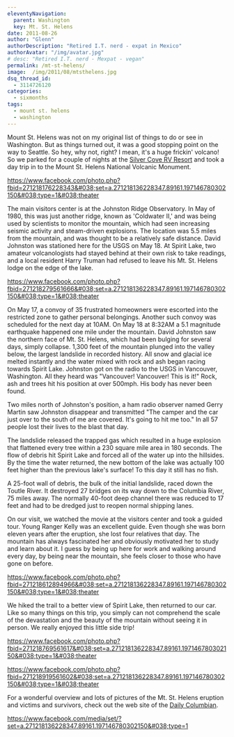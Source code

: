 ```yaml
---
eleventyNavigation:
  parent: Washington
  key: Mt. St. Helens
date: 2011-08-26
author: "Glenn"
authorDescription: "Retired I.T. nerd - expat in Mexico"
authorAvatar: "/img/avatar.jpg"
# desc: "Retired I.T. nerd - Mexpat - vegan"
permalink: /mt-st-helens/
image:  /img/2011/08/mtsthelens.jpg
dsq_thread_id:
  - 3114726120
categories:
  - sixmonths
tags:
  - mount st. helens
  - washington
---
```

Mount St. Helens was not on my original list of things to do or see in Washington. But as things turned out, it was a good stopping point on the way to Seattle. So hey, why not, right? I mean, it's a huge frickin' volcano! So we parked for a couple of nights at the <a href="https://www.silvercovervresort.com/" target="_blank">Silver Cove RV Resort</a> and took a day trip in to the Mount St. Helens National Volcanic Monument.

https://www.facebook.com/photo.php?fbid=271218176228343&#038;set=a.271218136228347.89161.197146780302150&#038;type=1&#038;theater

The main visitors center is at the Johnston Ridge Observatory. In May of 1980, this was just another ridge, known as 'Coldwater II,' and was being used by scientists to monitor the mountain, which had seen increasing seismic activity and steam-driven explosions. The location was 5.5 miles from the mountain, and was thought to be a relatively safe distance. David Johnston was stationed here for the USGS on May 18. At Spirit Lake, two amateur volcanologists had stayed behind at their own risk to take readings, and a local resident Harry Truman had refused to leave his Mt. St. Helens lodge on the edge of the lake.

https://www.facebook.com/photo.php?fbid=271218279561666&#038;set=a.271218136228347.89161.197146780302150&#038;type=1&#038;theater

On May 17, a convoy of 35 frustrated homeowners were escorted into the restricted zone to gather personal belongings. Another such convoy was scheduled for the next day at 10AM. On May 18 at 8:32AM a 5.1 magnitude earthquake happened one mile under the mountain. David Johnston saw the northern face of Mt. St. Helens, which had been bulging for several days, simply collapse. 1,300 feet of the mountain plunged into the valley below, the largest landslide in recorded history. All snow and glacial ice melted instantly and the water mixed with rock and ash began racing towards Spirit Lake. Johnston got on the radio to the USGS in Vancouver, Washington. All they heard was "Vancouver! Vancouver! This is it!" Rock, ash and trees hit his position at over 500mph. His body has never been found.

Two miles north of Johnston's position, a ham radio observer named Gerry Martin saw Johnston disappear and transmitted "The camper and the car just over to the south of me are covered. It's going to hit me too." In all 57 people lost their lives to the blast that day.

The landslide released the trapped gas which resulted in a huge explosion that flattened every tree within a 230 square mile area in 180 seconds. The flow of debris hit Spirit Lake and forced all of the water up into the hillsides. By the time the water returned, the new bottom of the lake was actually 100 feet higher than the previous lake's surface! To this day it still has no fish.

A 25-foot wall of debris, the bulk of the initial landslide, raced down the Toutle River. It destroyed 27 bridges on its way down to the Columbia River, 75 miles away. The normally 40-foot deep channel there was reduced to 17 feet and had to be dredged just to reopen normal shipping lanes.

On our visit, we watched the movie at the visitors center and took a guided tour. Young Ranger Kelly was an excellent guide. Even though she was born eleven years after the eruption, she lost four relatives that day. The mountain has always fascinated her and obviously motivated her to study and learn about it. I guess by being up here for work and walking around every day, by being near the mountain, she feels closer to those who have gone on before.

https://www.facebook.com/photo.php?fbid=271218612894966&#038;set=a.271218136228347.89161.197146780302150&#038;type=1&#038;theater

We hiked the trail to a better view of Spirit Lake, then returned to our car. Like so many things on this trip, you simply can not comprehend the scale of the devastation and the beauty of the mountain without seeing it in person. We really enjoyed this little side trip!

https://www.facebook.com/photo.php?fbid=271218769561617&#038;set=a.271218136228347.89161.197146780302150&#038;type=1&#038;theater

https://www.facebook.com/photo.php?fbid=271218919561602&#038;set=a.271218136228347.89161.197146780302150&#038;type=1&#038;theater

For a wonderful overview and lots of pictures of the Mt. St. Helens eruption and victims and survivors, check out the web site of the <a href="https://www.columbian.com/news/mount-st-helens/" target="_blank">Daily Columbian</a>.

https://www.facebook.com/media/set/?set=a.271218136228347.89161.197146780302150&#038;type=1